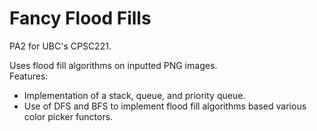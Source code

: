 # Fancy Flood Fills

PA2 for UBC's CPSC221. 

Uses flood fill algorithms on inputted PNG images. <br />
Features:
- Implementation of a stack, queue, and priority queue.
- Use of DFS and BFS to implement flood fill algorithms based various color picker functors.
